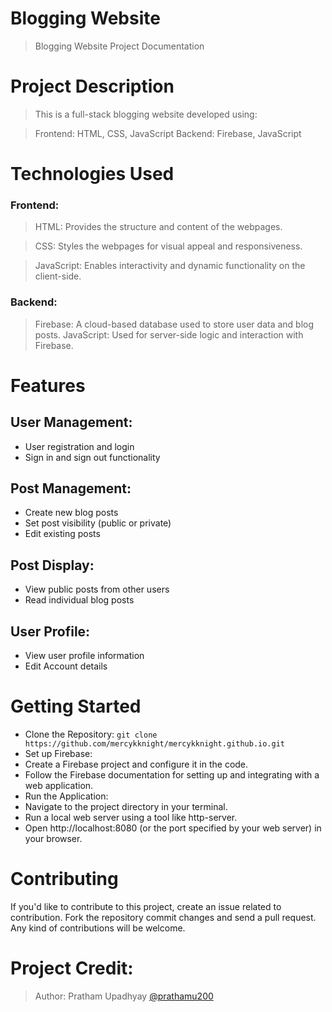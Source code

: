 # Blogging Website

> Blogging Website Project Documentation

# Project Description

> This is a full-stack blogging website developed using:

> Frontend: HTML, CSS, JavaScript
> Backend: Firebase, JavaScript

# Technologies Used

### Frontend:

> HTML: Provides the structure and content of the webpages.

> CSS: Styles the webpages for visual appeal and responsiveness.

> JavaScript: Enables interactivity and dynamic functionality on the client-side.

### Backend:

> Firebase: A cloud-based database used to store user data and blog posts.
> JavaScript: Used for server-side logic and interaction with Firebase.

# Features

## User Management:

- User registration and login
- Sign in and sign out functionality

## Post Management:

- Create new blog posts
- Set post visibility (public or private)
- Edit existing posts

## Post Display:

- View public posts from other users
- Read individual blog posts

## User Profile:

- View user profile information
- Edit Account details

# Getting Started

- Clone the Repository:
  `git clone https://github.com/mercykknight/mercykknight.github.io.git`
- Set up Firebase:
- Create a Firebase project and configure it in the code.
- Follow the Firebase documentation for setting up and integrating with a web application.
- Run the Application:
- Navigate to the project directory in your terminal.
- Run a local web server using a tool like http-server.
- Open http://localhost:8080 (or the port specified by your web server) in your browser.

# Contributing

If you'd like to contribute to this project, create an issue related to contribution.
Fork the repository commit changes and send a pull request.
Any kind of contributions will be welcome.

# Project Credit:

> Author: Pratham Upadhyay [@prathamu200](https://github.com/prathamu200)
